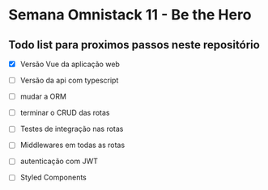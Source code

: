 # Semana Omnistack 11 - Be the Hero

## Todo list para proximos passos neste repositório

- [x] Versão Vue da aplicação web

- [ ] Versão da api com typescript
- [ ] mudar a ORM
- [ ] terminar o CRUD das rotas

- [ ] Testes de integração nas rotas
- [ ] Middlewares em todas as rotas
- [ ] autenticação com JWT
- [ ] Styled Components
